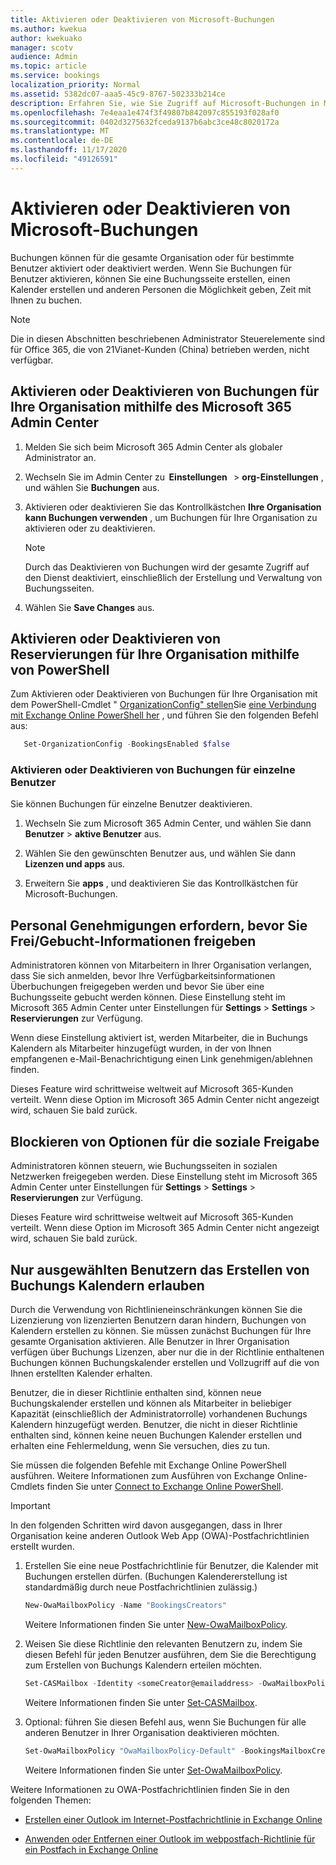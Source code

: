 ```yaml
---
title: Aktivieren oder Deaktivieren von Microsoft-Buchungen
ms.author: kwekua
author: kwekuako
manager: scotv
audience: Admin
ms.topic: article
ms.service: bookings
localization_priority: Normal
ms.assetid: 5382dc07-aaa5-45c9-8767-502333b214ce
description: Erfahren Sie, wie Sie Zugriff auf Microsoft-Buchungen in Microsoft 365 erhalten.
ms.openlocfilehash: 7e4eaa1e474f3f49807b842097c855193f028af0
ms.sourcegitcommit: 0402d3275632fceda9137b6abc3ce48c8020172a
ms.translationtype: MT
ms.contentlocale: de-DE
ms.lasthandoff: 11/17/2020
ms.locfileid: "49126591"
---
```

# <a name="turn-microsoft-bookings-on-or-off"></a>Aktivieren oder Deaktivieren von Microsoft-Buchungen

Buchungen können für die gesamte Organisation oder für bestimmte Benutzer aktiviert oder deaktiviert werden. Wenn Sie Buchungen für Benutzer aktivieren, können Sie eine Buchungsseite erstellen, einen Kalender erstellen und anderen Personen die Möglichkeit geben, Zeit mit Ihnen zu buchen.

> [!NOTE]
> Die in diesen Abschnitten beschriebenen Administrator Steuerelemente sind für Office 365, die von 21Vianet-Kunden (China) betrieben werden, nicht verfügbar.

## <a name="turn-bookings-on-or-off-for-your-organization-using-the-microsoft-365-admin-center"></a>Aktivieren oder Deaktivieren von Buchungen für Ihre Organisation mithilfe des Microsoft 365 Admin Center

1. Melden Sie sich beim Microsoft 365 Admin Center als globaler Administrator an.

2. Wechseln Sie im Admin Center zu  **Einstellungen**   \> **org-Einstellungen** , und wählen Sie **Buchungen** aus.

3. Aktivieren oder deaktivieren Sie das Kontrollkästchen **Ihre Organisation kann Buchungen verwenden** , um Buchungen für Ihre Organisation zu aktivieren oder zu deaktivieren.

   > [!NOTE]
   > Durch das Deaktivieren von Buchungen wird der gesamte Zugriff auf den Dienst deaktiviert, einschließlich der Erstellung und Verwaltung von Buchungsseiten.

4. Wählen Sie **Save Changes** aus.

## <a name="turn-bookings-on-or-off-for-your-organization-using-powershell"></a>Aktivieren oder Deaktivieren von Reservierungen für Ihre Organisation mithilfe von PowerShell

Zum Aktivieren oder Deaktivieren von Buchungen für Ihre Organisation mit dem PowerShell-Cmdlet " [OrganizationConfig" stellen](https://docs.microsoft.com/powershell/module/exchange/set-organizationconfig)Sie [eine Verbindung mit Exchange Online PowerShell her](https://docs.microsoft.com/powershell/exchange/connect-to-exchange-online-powershell) , und führen Sie den folgenden Befehl aus:

```PowerShell
   Set-OrganizationConfig -BookingsEnabled $false
```

### <a name="turn-bookings-on-or-off-for-individual-users"></a>Aktivieren oder Deaktivieren von Buchungen für einzelne Benutzer

Sie können Buchungen für einzelne Benutzer deaktivieren.

1. Wechseln Sie zum Microsoft 365 Admin Center, und wählen Sie dann **Benutzer** \> **aktive Benutzer** aus.

1. Wählen Sie den gewünschten Benutzer aus, und wählen Sie dann **Lizenzen und apps** aus.

1. Erweitern Sie **apps** , und deaktivieren Sie das Kontrollkästchen für Microsoft-Buchungen.

## <a name="require-staff-approvals-before-sharing-freebusy-information"></a>Personal Genehmigungen erfordern, bevor Sie Frei/Gebucht-Informationen freigeben

Administratoren können von Mitarbeitern in Ihrer Organisation verlangen, dass Sie sich anmelden, bevor Ihre Verfügbarkeitsinformationen Überbuchungen freigegeben werden und bevor Sie über eine Buchungsseite gebucht werden können. Diese Einstellung steht im Microsoft 365 Admin Center unter Einstellungen für **Settings** \> **Settings** \> **Reservierungen** zur Verfügung.

Wenn diese Einstellung aktiviert ist, werden Mitarbeiter, die in Buchungs Kalendern als Mitarbeiter hinzugefügt wurden, in der von Ihnen empfangenen e-Mail-Benachrichtigung einen Link genehmigen/ablehnen finden.

Dieses Feature wird schrittweise weltweit auf Microsoft 365-Kunden verteilt. Wenn diese Option im Microsoft 365 Admin Center nicht angezeigt wird, schauen Sie bald zurück.

## <a name="block-social-sharing-options"></a>Blockieren von Optionen für die soziale Freigabe

Administratoren können steuern, wie Buchungsseiten in sozialen Netzwerken freigegeben werden. Diese Einstellung steht im Microsoft 365 Admin Center unter Einstellungen für **Settings** \> **Settings** \> **Reservierungen** zur Verfügung.

Dieses Feature wird schrittweise weltweit auf Microsoft 365-Kunden verteilt. Wenn diese Option im Microsoft 365 Admin Center nicht angezeigt wird, schauen Sie bald zurück.

## <a name="allow-only-selected-users-to-create-bookings-calendars"></a>Nur ausgewählten Benutzern das Erstellen von Buchungs Kalendern erlauben

Durch die Verwendung von Richtlinieneinschränkungen können Sie die Lizenzierung von lizenzierten Benutzern daran hindern, Buchungen von Kalendern erstellen zu können. Sie müssen zunächst Buchungen für Ihre gesamte Organisation aktivieren. Alle Benutzer in Ihrer Organisation verfügen über Buchungs Lizenzen, aber nur die in der Richtlinie enthaltenen Buchungen können Buchungskalender erstellen und Vollzugriff auf die von Ihnen erstellten Kalender erhalten.

Benutzer, die in dieser Richtlinie enthalten sind, können neue Buchungskalender erstellen und können als Mitarbeiter in beliebiger Kapazität (einschließlich der Administratorrolle) vorhandenen Buchungs Kalendern hinzugefügt werden. Benutzer, die nicht in dieser Richtlinie enthalten sind, können keine neuen Buchungen Kalender erstellen und erhalten eine Fehlermeldung, wenn Sie versuchen, dies zu tun.

Sie müssen die folgenden Befehle mit Exchange Online PowerShell ausführen. Weitere Informationen zum Ausführen von Exchange Online-Cmdlets finden Sie unter [Connect to Exchange Online PowerShell](https://docs.microsoft.com/powershell/exchange/connect-to-exchange-online-powershell).

> [!IMPORTANT]
> In den folgenden Schritten wird davon ausgegangen, dass in Ihrer Organisation keine anderen Outlook Web App (OWA)-Postfachrichtlinien erstellt wurden.

1. Erstellen Sie eine neue Postfachrichtlinie für Benutzer, die Kalender mit Buchungen erstellen dürfen. (Buchungen Kalendererstellung ist standardmäßig durch neue Postfachrichtlinien zulässig.)

   ```PowerShell
   New-OwaMailboxPolicy -Name "BookingsCreators"
   ```

   Weitere Informationen finden Sie unter [New-OwaMailboxPolicy](https://docs.microsoft.com/powershell/module/exchange/new-owamailboxpolicy).

2. Weisen Sie diese Richtlinie den relevanten Benutzern zu, indem Sie diesen Befehl für jeden Benutzer ausführen, dem Sie die Berechtigung zum Erstellen von Buchungs Kalendern erteilen möchten.

   ```PowerShell
   Set-CASMailbox -Identity <someCreator@emailaddress> -OwaMailboxPolicy "BookingsCreators"
   ```

   Weitere Informationen finden Sie unter [Set-CASMailbox](https://docs.microsoft.com/powershell/module/exchange/set-casmailbox).

3. Optional: führen Sie diesen Befehl aus, wenn Sie Buchungen für alle anderen Benutzer in Ihrer Organisation deaktivieren möchten.

   ```PowerShell
   Set-OwaMailboxPolicy "OwaMailboxPolicy-Default" -BookingsMailboxCreationEnabled:$false
   ```

   Weitere Informationen finden Sie unter [Set-OwaMailboxPolicy](https://docs.microsoft.com/powershell/module/exchange/set-owamailboxpolicy).

Weitere Informationen zu OWA-Postfachrichtlinien finden Sie in den folgenden Themen:

- [Erstellen einer Outlook im Internet-Postfachrichtlinie in Exchange Online](https://docs.microsoft.com/exchange/clients-and-mobile-in-exchange-online/outlook-on-the-web/create-outlook-web-app-mailbox-policy)

- [Anwenden oder Entfernen einer Outlook im webpostfach-Richtlinie für ein Postfach in Exchange Online](https://docs.microsoft.com/exchange/clients-and-mobile-in-exchange-online/outlook-on-the-web/create-outlook-web-app-mailbox-policy)
